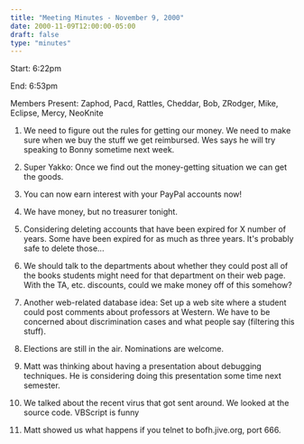 ```yaml
---
title: "Meeting Minutes - November 9, 2000"
date: 2000-11-09T12:00:00-05:00
draft: false
type: "minutes"
---
```


Start: 6:22pm </p><p>
End: 6:53pm </p><p>
Members Present: Zaphod, Pacd, Rattles, Cheddar, Bob, ZRodger, Mike, Eclipse, Mercy, NeoKnite </p><p>
1. We need to figure out the rules for getting our money.  We need to make sure when we buy the  stuff we get reimbursed.  Wes says he will try speaking to Bonny sometime next week. </p><p>
2. Super Yakko: Once we find out the money-getting situation we can get the goods. </p><p>
3. You can now earn interest with your PayPal accounts now! </p><p>
4. We have money, but no treasurer tonight. </p><p>
5. Considering deleting accounts that have been expired for X number of years.  Some have been expired for as much as three years.  It's probably safe to delete those... </p><p>
6. We should talk to the departments about whether they could post all of the books students might need for that department on their web page.  With the TA, etc. discounts, could we make money off of this somehow? </p><p>
7. Another web-related database idea:  Set up a web site where a student could post comments about professors at Western.  We have to be concerned about discrimination cases and what people say (filtering this stuff). </p><p>
8. Elections are still in the air.  Nominations are welcome. </p><p>
9. Matt was thinking about having a presentation about debugging techniques.  He is considering doing this presentation some time next semester. </p><p>
10. We talked about the recent virus that got sent around.  We looked at the source code. VBScript is funny </p><p>
11. Matt showed us what happens if you telnet to bofh.jive.org, port 666. </p>
